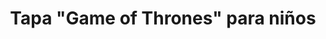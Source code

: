 ---
year: 2023
title: Tapa "Game of Thrones" para niños 
description: Completar con algun tipo de descripcion copada
image: /images/projects/got.png
tags:
  - Landings
  - Crypto
  - Ecommerce
---